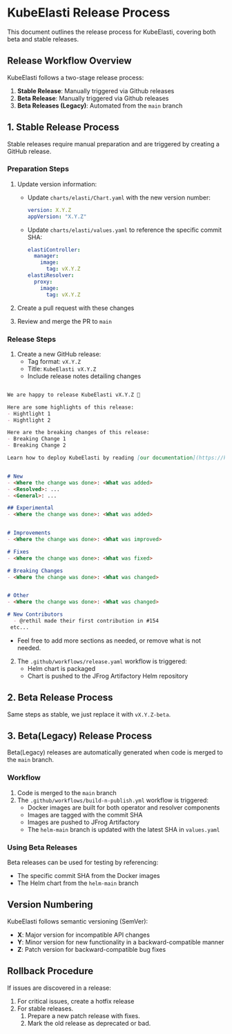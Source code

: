 # KubeElasti Release Process

This document outlines the release process for KubeElasti, covering both beta and stable releases.

## Release Workflow Overview

KubeElasti follows a two-stage release process:
1. **Stable Release**: Manually triggered via Github releases
2. **Beta Release**: Manually triggered via Github releases
3. **Beta Releases (Legacy)**: Automated from the `main` branch


## 1. Stable Release Process

Stable releases require manual preparation and are triggered by creating a GitHub release.

### Preparation Steps

1. Update version information:
   - Update `charts/elasti/Chart.yaml` with the new version number:
     ```yaml
     version: X.Y.Z
     appVersion: "X.Y.Z"
     ```
   - Update `charts/elasti/values.yaml` to reference the specific commit SHA:
     ```yaml
     elastiController:
       manager:
         image:
           tag: vX.Y.Z
     elastiResolver:
       proxy:
         image:
           tag: vX.Y.Z
     ```

2. Create a pull request with these changes
3. Review and merge the PR to `main`

### Release Steps

1. Create a new GitHub release:
   - Tag format: `vX.Y.Z`
   - Title: `KubeElasti vX.Y.Z`
   - Include release notes detailing changes
  ```markdown

We are happy to release KubeElasti vX.Y.Z 🎉

Here are some highlights of this release:
- Hightlight 1
- Hightlight 2

Here are the breaking changes of this release:
- Breaking Change 1
- Breaking Change 2

Learn how to deploy KubeElasti by reading [our documentation](https://kubeelasti.dev).


# New
- <Where the change was done>: <What was added>
- <Resolved>: ...
- <General>: ...

## Experimental
- <Where the change was done>: <What was added>


# Improvements
- <Where the change was done>: <What was improved>

# Fixes
- <Where the change was done>: <What was fixed>

# Breaking Changes
- <Where the change was done>: <What was changed>


# Other
- <Where the change was done>: <What was changed>

# New Contributors
    - @rethil made their first contribution in #154
   etc...
```
- Feel free to add more sections as needed, or remove what is not needed.


2. The `.github/workflows/release.yaml` workflow is triggered:
   - Helm chart is packaged
   - Chart is pushed to the JFrog Artifactory Helm repository


## 2. Beta Release Process

Same steps as stable, we just replace it with `vX.Y.Z-beta`.


## 3.  Beta(Legacy) Release Process

Beta(Legacy) releases are automatically generated when code is merged to the `main` branch.

### Workflow

1. Code is merged to the `main` branch
2. The `.github/workflows/build-n-publish.yml` workflow is triggered:
   - Docker images are built for both operator and resolver components
   - Images are tagged with the commit SHA
   - Images are pushed to JFrog Artifactory
   - The `helm-main` branch is updated with the latest SHA in `values.yaml`

### Using Beta Releases

Beta releases can be used for testing by referencing:
- The specific commit SHA from the Docker images
- The Helm chart from the `helm-main` branch


## Version Numbering

KubeElasti follows semantic versioning (SemVer):
- **X**: Major version for incompatible API changes
- **Y**: Minor version for new functionality in a backward-compatible manner
- **Z**: Patch version for backward-compatible bug fixes


## Rollback Procedure

If issues are discovered in a release:
1. For critical issues, create a hotfix release
2. For stable releases.
   1. Prepare a new patch release with fixes.
   2. Mark the old release as deprecated or bad.



